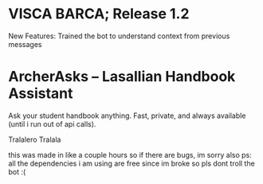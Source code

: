 # VISCA BARCA; Release 1.2

New Features: Trained the bot to understand context from previous messages

# ArcherAsks – Lasallian Handbook Assistant

Ask your student handbook anything. Fast, private, and always available (until i run out of api calls).

Tralalero Tralala

this was made in like a couple hours so if there are bugs, im sorry
also ps: all the dependencies i am using are free since im broke so pls dont troll the bot :(
